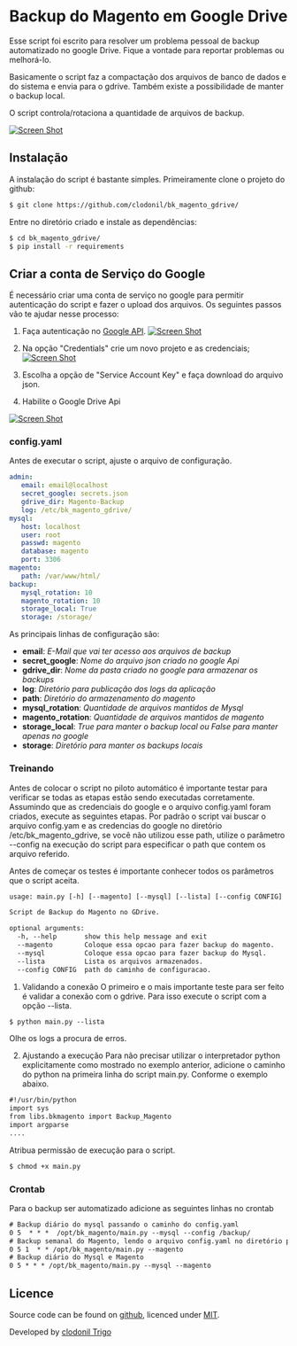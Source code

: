 # Backup do Magento em Google Drive

Esse script foi escrito para resolver um problema pessoal de backup automatizado no google Drive. Fique a vontade para reportar problemas ou melhorá-lo.

Basicamente o script faz a compactação dos arquivos de banco de dados e do sistema e envia para o gdrive. Também existe a possibilidade de manter o backup local. 

O script controla/rotaciona a quantidade de arquivos de backup.

[![Screen Shot](http://www.devops-sys.com.br/screenshot/bkmagento1.jpg)](http://www.devops-sys.com.br/screenshot/bkmagento1.jpg)

## Instalação
A instalação do script é bastante simples. Primeiramente clone o projeto do github:

```bash
$ git clone https://github.com/clodonil/bk_magento_gdrive/
```
Entre no diretório criado e instale as dependências:
```bash
$ cd bk_magento_gdrive/
$ pip install -r requirements
```

## Criar a conta de Serviço do Google

É necessário criar uma conta de serviço no google para permitir autenticação do script e fazer o upload dos arquivos.
Os seguintes passos vão te ajudar nesse processo:
1. Faça autenticação no [Google API](https://console.developers.google.com/apis/library).
[![Screen Shot](http://www.devops-sys.com.br/screenshot/bkmagento2.jpg)](http://www.devops-sys.com.br/screenshot/bkmagento2.jpg)

2.  Na opção "Credentials" crie um novo projeto e as credenciais;
[![Screen Shot](http://www.devops-sys.com.br/screenshot/bkmagento3.jpg)](http://www.devops-sys.com.br/screenshot/bkmagento3.jpg)
3.  Escolha a opção de "Service Account Key" e faça download do arquivo json.
4.  Habilite o Google Drive Api

[![Screen Shot](http://www.devops-sys.com.br/screenshot/bkmagento4.jpg)](http://www.devops-sys.com.br/screenshot/bkmagento4.jpg)


### config.yaml
Antes de executar o script, ajuste o arquivo de configuração.
```yaml
admin:
   email: email@localhost 
   secret_google: secrets.json
   gdrive_dir: Magento-Backup
   log: /etc/bk_magento_gdrive/
mysql:
   host: localhost
   user: root
   passwd: magento
   database: magento
   port: 3306
magento:
   path: /var/www/html/
backup:
   mysql_rotation: 10
   magento_rotation: 10
   storage_local: True
   storage: /storage/
```
As principais linhas de configuração são:
  * **email**: *E-Mail que vai ter acesso aos arquivos de backup* 
  * **secret_google**: *Nome do arquivo json criado no google Api*
  * **gdrive_dir**: *Nome da pasta criado no google para armazenar os backups*
  * **log**: *Diretório para publicação dos logs da aplicação*
  * **path**: *Diretório do armazenamento do magento*
  * **mysql_rotation**: *Quantidade de arquivos mantidos de Mysql*
  * **magento_rotation**: *Quantidade de arquivos mantidos de magento*
  * **storage_local**: *True para manter o backup local ou False para manter apenas no google*
  * **storage**: *Diretório para manter os backups locais*

### Treinando
Antes de colocar o script no piloto automático é importante testar para verificar se todas as etapas estão sendo executadas corretamente.
Assumindo que as credenciais do google e o arquivo config.yaml foram criados, execute as seguintes etapas.
Por padrão o script vai buscar o arquivo config.yam e as credencias do google no diretório /etc/bk_magento_gdrive, se você não utilizou esse path, utilize o parâmetro --config na execução do script para especificar o path que contem os arquivo referido.

Antes de começar os testes é importante conhecer todos os parâmetros que o script aceita.

```html
usage: main.py [-h] [--magento] [--mysql] [--lista] [--config CONFIG]

Script de Backup do Magento no GDrive.

optional arguments:
  -h, --help       show this help message and exit
  --magento        Coloque essa opcao para fazer backup do magento.
  --mysql          Coloque essa opcao para fazer backup do Mysql.
  --lista          Lista os arquivos armazenados.
  --config CONFIG  path do caminho de configuracao.
```

1. Validando a conexão 
O primeiro e o mais importante teste para ser feito é validar a conexão com o gdrive. Para isso execute o script com a opção --lista. 
```html
$ python main.py --lista
```
Olhe os logs a procura de erros.

2. Ajustando a execução
Para não precisar utilizar o interpretador python explicitamente como mostrado no exemplo anterior, adicione o caminho do python na primeira linha do script main.py. Conforme o exemplo abaixo.
```html
#!/usr/bin/python
import sys
from libs.bkmagento import Backup_Magento
import argparse
....
```
Atribua permissão de execução para o script.
```html
$ chmod +x main.py
```
### Crontab
Para o backup ser automatizado adicione as seguintes linhas no crontab
```html
# Backup diário do mysql passando o caminho do config.yaml
0 5  * * *  /opt/bk_magento/main.py --mysql --config /backup/ 
# Backup semanal do Magento, lendo o arquivo config.yaml no diretório padrão /etc/bk_magento_gdrive
0 5 1  * * /opt/bk_magento/main.py --magento
# Backup diário do Mysql e Magento
0 5 * * * /opt/bk_magento/main.py --mysql --magento
```
## Licence

Source code can be found on [github](https://github.com/georgeOsdDev/markdown-edit), licenced under [MIT](http://opensource.org/licenses/mit-license.php).

Developed by [clodonil Trigo](http://devops-sys.com.br)

